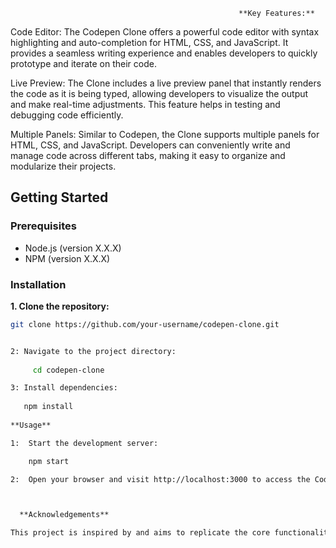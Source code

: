                                                       **Key Features:**

Code Editor: The Codepen Clone offers a powerful code editor with syntax highlighting and auto-completion for HTML, CSS, and JavaScript. It provides a seamless writing experience and enables developers to quickly prototype and iterate on their code.

Live Preview: The Clone includes a live preview panel that instantly renders the code as it is being typed, allowing developers to visualize the output and make real-time adjustments. This feature helps in testing and debugging code efficiently.

Multiple Panels: Similar to Codepen, the Clone supports multiple panels for HTML, CSS, and JavaScript. Developers can conveniently write and manage code across different tabs, making it easy to organize and modularize their projects.



## Getting Started

### Prerequisites

- Node.js (version X.X.X)
- NPM (version X.X.X)

### Installation

**1. Clone the repository:**

```bash
git clone https://github.com/your-username/codepen-clone.git


2: Navigate to the project directory:
  
     cd codepen-clone

3: Install dependencies:
   
   npm install
   
**Usage**

1:  Start the development server:

    npm start

2:  Open your browser and visit http://localhost:3000 to access the Codepen Clone.



  **Acknowledgements**

This project is inspired by and aims to replicate the core functionalities of Codepen.


